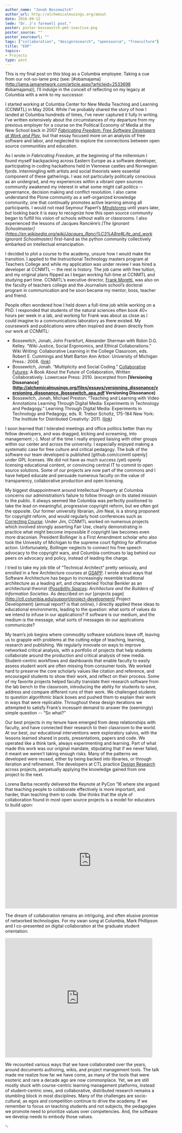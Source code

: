 ```yaml
---
author_name: "Jonah Bossewitch"
author_url: http://alchemicalmusings.org/about
date: 2016-09-12
lede: "Dr. J's farewell post."
poster: poster-bossewitch-pmt-inactive.png
poster_source: ""
poster_sourceurl: ""
tags: ["collaboration", "designresearch", "opensource", "freeculture"]
title: "EOF"
topics:
- Projects
type: post
---
```


This is my final post on this blog as a Columbia employee. Taking a cue from our not-so-lame prez (see: [#obamajama](http://jama.jamanetwork.com/article.aspx?articleid=2533698 #obamajama)), I’ll indulge in the conceit of reflecting on my legacy at Columbia with a wink to my successor.
 
I started working at Columbia Center for New Media Teaching and Learning (CCNMTL) in May 2004. While I’ve probably shared the story of how I landed at Columbia hundreds of times, I’ve never captured it fully in writing. I’ve written extensively about the circumstances of my departure from my previous employer for a course on the Political Economy of Media at the New School back in 2007 _[Fabricating Freedom: Free Software Developers at Work and Play](http://pocketknowledge.tc.columbia.edu/home.php/viewfile/38498)_, but that essay focused more on an analysis of free software and labor, and neglected to explore the connections between open source communities and education.

As I wrote in _Fabricating Freedom_, at the beginning of the millennium I found myself backpacking across Eastern Europe as a software developer, participating in coding hackathons held in Viennese castles and Norwegian fjords. Intermingling with artists and social theorists were essential component of these gatherings. I was not particularly politically conscious as an undergrad, and my experiences within a vibrant open sources community awakened my interest in what some might call politics -- governance, decision making and conflict resolution. I also came understand the Plone community as a self-organized knowledge community, one that continually promotes active learning among all participants.  I would not read Seymour Papert’s _[Mindstorms](https://en.wikipedia.org/wiki/Mindstorms_(book))_ until years later, but looking back it is easy to recognize how this open source community began to fulfill his vision of schools without walls or classrooms. I also experienced the lessons of Jacques Rancière’s _[The Ignorant Schoolmaster](https://en.wikipedia.org/wiki/Jacques_Ranci%C3%A8re#Life_and_work Ignorant Schoolmaster)_ first-hand as the python community collectively embarked on intellectual emancipation.

I decided to plot a course to the academy, unsure how I would make the transition. I applied to the Instructional Technology masters program at Teachers College and while my application was under review I was hired a developer at CCNMTL -- the rest is history. The job came with free tuition, and my original plans flipped as I began working full-time at CCNMTL and studying part time. CCNMTL’s executive director, [Frank Moretti](http://alchemicalmusings.org/2013/07/16/dear-frank/), was also on the faculty of teachers college and the Journalism school’s doctoral program in communication and he soon became  my mentor, boss, teacher and friend.  

People often wondered how I held down a full-time job while working on a PhD. I responded that students of the natural sciences often book 40+ hours per week in a lab, and working for Frank was about as close as I could imagine to a communications laboratory as there existed. My coursework and publications were often inspired and drawn directly from our work at CCNMTL:

* Bossewitch, Jonah, John Frankfurt, Alexander Sherman with Robin D.G. Kelley. “Wiki Justice, Social Ergonomics, and Ethical Collaborations.” Wiki Writing: Collaborative Learning in the College Classroom, eds. Robert E. Cummings and Matt Barton Ann Arbor: University of Michigan Press.: 2008. ([link](http://academiccommons.columbia.edu/catalog/ac:129460))
* Bossewitch, Jonah. “Multiplicity and Social Coding.” [Collaborative Futures](http://collaborative-futures.org/): A Book About the Future of Collaboration, Written Collaboratively. Lowercase Press: 2010. (excerpted from __[Versioning Dissonance](http://alchemicalmusings.org/files/essays/versioning_dissonance/versioning_dissonance_jbossewitch_apa.pdf Versioning Dissonance)__
* Bossewitch, Jonah, Michael Preston. “Teaching and Learning with Video Annotations Learning Through Digital Media: Experiments in Technology and Pedagogy.” Learning Through Digital Media: Experiments in Technology and Pedagogy, eds. R. Trebor Scholtz, 175-184 New York: The Institute for Distributed Creativity: 2011. ([link](http://academiccommons.columbia.edu/catalog/ac%3A147417)) 

I soon learned that I tolerated meetings and office politics better than my fellow developers, and was dragged, kicking and screaming, into management ;-). Most of the time I really enjoyed liaising with other groups within our center and across the university. I especially enjoyed making a systematic case for free culture and critical pedagogy. The bulk of the software our team developed is published [github.com/ccnmtl openly] under GPL licenses.  We did not have as much success (yet) openly licensing educational content, or convincing central IT to commit to open source solutions. Some of our projects are now part of the commons and I have helped educate and persuade numerous faculty on the value of transparency, collaborative production and open licensing. 

My biggest disappointment around Intellectual Property at Columbia concerns our administration’s failure to follow through on its stated mission to the public.  It always seemed like Columbia was perfectly positioned to take the lead on meaningful, progressive copyright reform, but we often got the opposite. Our former university librarian, Jim Neal, is a strong proponent for copyright reform, and would regularly host conferences such as [Correcting Course](http://correctingcourse.columbia.edu/program.html). Under Jim, CCNMTL worked on numerous projects which involved strongly asserting Fair Use, clearly demonstrating in practice what might become impossible if copyright law becomes even more draconian. President Bollinger is a First Amendment scholar who also took the Univesity of Michigan to the supreme court fighting for affirmative action. Unfortunately, Bollinger neglects to connect his free speech advocacy to the copyright wars, and Columbia continues to lag behind our peers on advocacy and policy, instead of leading the charge.

I tried to take my job title of “Technical Architect” pretty seriously, and enrolled in a few Architecture courses at [GSAPP](https://www.arch.columbia.edu/). I wrote about ways that Software Architecture has begun to increasingly resemble traditional architecture as a leading art, and characteried Yochai Benkler as an architectural theorist (_[Possibility Spaces](http://pocketknowledge.tc.columbia.edu/home.php/viewfile/69866): Architecture and the Builders of Information Societies_.  As described on our [projects page](http://ctl.columbia.edu/support/project-development/ Project Development) (annual report? is that online), I directly applied these ideas to educational environments, leading to the question: what sorts of values do we intend to infuse in our applications? If software is our  medium, and the medium is the message, what sorts of messages do our applications communicate?

My team’s job begins where commodity software solutions leave off, leaving us to grapple with problems at the cutting edge of teaching, learning, research and publishing. We regularly innovate on ways to improve networked critical analysis, with a portfolio of projects that help students collaborate around the production and critical analysis of new media. Student-centric workflows and dashboards that enable faculty to easily assess student work are often missing from consumer tools. We worked hard to preserve the core scholarly values like citation and reference, and encouraged students to show their work, and reflect on their process. Some of my favorite projects helped faculty translate their research software from the lab bench to the classroom, introducing the ability for students to save, address and compare different runs of their work.  We challenged students to question algorithmic black boxes and pushed them to explain their work in ways that were replicable. Throughout these design iterations we attempted to satisfy Frank’s incessant demand to answer the (seemingly) simple question -- “So what?”

Our best projects in my tenure have emerged from deep relationships with faculty, and have connected their research to their classroom to the world. At our best, our educational interventions were exploratory salvos, with the lessons learned shared in posts, presentations, papers and code. We operated like a think tank, always experimenting  and learning. Part of what made this work was our original mandate, stipulating that if we never failed, it meant we weren’t taking enough risks. Many of the patterns we developed were reused, either by being backed into libraries, or through iteration and refinement. The developers at CTL practice [Design Research](http://ccnmtl.columbia.edu/dr/) across projects, perpetually applying the knowledge gained from one project to the next. 
 
Lorena Barba recently delivered the Keynote at PyCon ‘16 where she argued that teaching people to collaborate effectively is more important, and harder, than teaching them to code. She thinks that the style of collaboration found in most open source projects is a model for educators to build upon:

<iframe width="560" height="315" src="https://www.youtube.com/embed/ckW1xuGVpug" frameborder="0" allowfullscreen></iframe>

The dream of collaboration remains an intriguing, and often elusive promise of networked technologies. For my swan song at Columbia, Mark Phillipson and I co-presented on digital collaboration at the graduate student orientation:

<iframe src="https://docs.google.com/a/columbia.edu/presentation/d/1axKuweiyc_TlK3NBYdZIoj0gTQI4PkcZ6Mpkqpqicf8/embed?start=false&loop=false&delayms=3000" frameborder="0" width="480" height="389" allowfullscreen="true" mozallowfullscreen="true" webkitallowfullscreen="true"></iframe>

We recounted various ways that we have collaborated over the years, around documents authoring, wikis, and project management tools. The talk made me realize how far we have come, as many of the tools that were esoteric and rare a decade ago are now commonplace. Yet, we are still mostly stuck with course-centric learning management platforms, instead of student-centric ones, and collaborative, distributed research remains a stumbling block in most disciplines. Many of the challenges are socio-cultural, as egos and competition continue to drive the academy. If we remember to focus on teaching students and not subjects, the pedagogies we promote need to prioritize values over competencies. And, the software we develop needs to embody those values.

&#9220;
